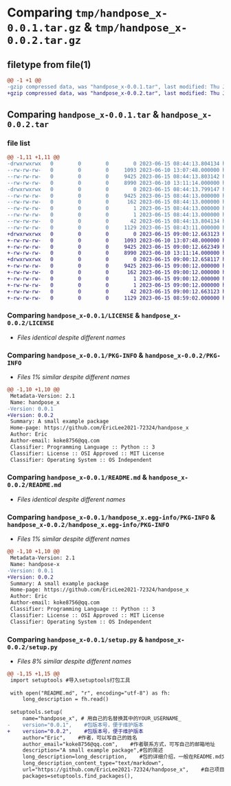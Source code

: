 # Comparing `tmp/handpose_x-0.0.1.tar.gz` & `tmp/handpose_x-0.0.2.tar.gz`

## filetype from file(1)

```diff
@@ -1 +1 @@
-gzip compressed data, was "handpose_x-0.0.1.tar", last modified: Thu Jun 15 08:44:13 2023, max compression
+gzip compressed data, was "handpose_x-0.0.2.tar", last modified: Thu Jun 15 09:00:12 2023, max compression
```

## Comparing `handpose_x-0.0.1.tar` & `handpose_x-0.0.2.tar`

### file list

```diff
@@ -1,11 +1,11 @@
-drwxrwxrwx   0        0        0        0 2023-06-15 08:44:13.804134 handpose_x-0.0.1/
--rw-rw-rw-   0        0        0     1093 2023-06-10 13:07:48.000000 handpose_x-0.0.1/LICENSE
--rw-rw-rw-   0        0        0     9425 2023-06-15 08:44:13.803142 handpose_x-0.0.1/PKG-INFO
--rw-rw-rw-   0        0        0     8990 2023-06-10 13:11:14.000000 handpose_x-0.0.1/README.md
-drwxrwxrwx   0        0        0        0 2023-06-15 08:44:13.799147 handpose_x-0.0.1/handpose_x.egg-info/
--rw-rw-rw-   0        0        0     9425 2023-06-15 08:44:13.000000 handpose_x-0.0.1/handpose_x.egg-info/PKG-INFO
--rw-rw-rw-   0        0        0      162 2023-06-15 08:44:13.000000 handpose_x-0.0.1/handpose_x.egg-info/SOURCES.txt
--rw-rw-rw-   0        0        0        1 2023-06-15 08:44:13.000000 handpose_x-0.0.1/handpose_x.egg-info/dependency_links.txt
--rw-rw-rw-   0        0        0        1 2023-06-15 08:44:13.000000 handpose_x-0.0.1/handpose_x.egg-info/top_level.txt
--rw-rw-rw-   0        0        0       42 2023-06-15 08:44:13.804134 handpose_x-0.0.1/setup.cfg
--rw-rw-rw-   0        0        0     1129 2023-06-15 08:43:11.000000 handpose_x-0.0.1/setup.py
+drwxrwxrwx   0        0        0        0 2023-06-15 09:00:12.663123 handpose_x-0.0.2/
+-rw-rw-rw-   0        0        0     1093 2023-06-10 13:07:48.000000 handpose_x-0.0.2/LICENSE
+-rw-rw-rw-   0        0        0     9425 2023-06-15 09:00:12.662349 handpose_x-0.0.2/PKG-INFO
+-rw-rw-rw-   0        0        0     8990 2023-06-10 13:11:14.000000 handpose_x-0.0.2/README.md
+drwxrwxrwx   0        0        0        0 2023-06-15 09:00:12.658117 handpose_x-0.0.2/handpose_x.egg-info/
+-rw-rw-rw-   0        0        0     9425 2023-06-15 09:00:12.000000 handpose_x-0.0.2/handpose_x.egg-info/PKG-INFO
+-rw-rw-rw-   0        0        0      162 2023-06-15 09:00:12.000000 handpose_x-0.0.2/handpose_x.egg-info/SOURCES.txt
+-rw-rw-rw-   0        0        0        1 2023-06-15 09:00:12.000000 handpose_x-0.0.2/handpose_x.egg-info/dependency_links.txt
+-rw-rw-rw-   0        0        0        1 2023-06-15 09:00:12.000000 handpose_x-0.0.2/handpose_x.egg-info/top_level.txt
+-rw-rw-rw-   0        0        0       42 2023-06-15 09:00:12.663123 handpose_x-0.0.2/setup.cfg
+-rw-rw-rw-   0        0        0     1129 2023-06-15 08:59:02.000000 handpose_x-0.0.2/setup.py
```

### Comparing `handpose_x-0.0.1/LICENSE` & `handpose_x-0.0.2/LICENSE`

 * *Files identical despite different names*

### Comparing `handpose_x-0.0.1/PKG-INFO` & `handpose_x-0.0.2/PKG-INFO`

 * *Files 1% similar despite different names*

```diff
@@ -1,10 +1,10 @@
 Metadata-Version: 2.1
 Name: handpose_x
-Version: 0.0.1
+Version: 0.0.2
 Summary: A small example package
 Home-page: https://github.com/EricLee2021-72324/handpose_x
 Author: Eric
 Author-email: koke8756@qq.com
 Classifier: Programming Language :: Python :: 3
 Classifier: License :: OSI Approved :: MIT License
 Classifier: Operating System :: OS Independent
```

### Comparing `handpose_x-0.0.1/README.md` & `handpose_x-0.0.2/README.md`

 * *Files identical despite different names*

### Comparing `handpose_x-0.0.1/handpose_x.egg-info/PKG-INFO` & `handpose_x-0.0.2/handpose_x.egg-info/PKG-INFO`

 * *Files 1% similar despite different names*

```diff
@@ -1,10 +1,10 @@
 Metadata-Version: 2.1
 Name: handpose-x
-Version: 0.0.1
+Version: 0.0.2
 Summary: A small example package
 Home-page: https://github.com/EricLee2021-72324/handpose_x
 Author: Eric
 Author-email: koke8756@qq.com
 Classifier: Programming Language :: Python :: 3
 Classifier: License :: OSI Approved :: MIT License
 Classifier: Operating System :: OS Independent
```

### Comparing `handpose_x-0.0.1/setup.py` & `handpose_x-0.0.2/setup.py`

 * *Files 8% similar despite different names*

```diff
@@ -1,15 +1,15 @@
 import setuptools #导入setuptools打包工具
 
 with open("README.md", "r", encoding="utf-8") as fh:
     long_description = fh.read()
 
 setuptools.setup(
     name="handpose_x", # 用自己的名替换其中的YOUR_USERNAME_
-    version="0.0.1",    #包版本号，便于维护版本
+    version="0.0.2",    #包版本号，便于维护版本
     author="Eric",    #作者，可以写自己的姓名
     author_email="koke8756@qq.com",    #作者联系方式，可写自己的邮箱地址
     description="A small example package",#包的简述
     long_description=long_description,    #包的详细介绍，一般在README.md文件内
     long_description_content_type="text/markdown",
     url="https://github.com/EricLee2021-72324/handpose_x",    #自己项目地址，比如github的项目地址
     packages=setuptools.find_packages(),
```

